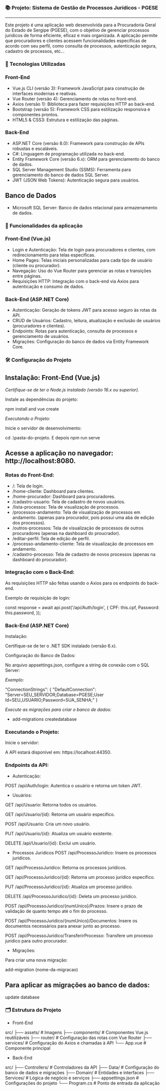 ### 📚 Projeto: Sistema de Gestão de Processos Jurídicos - PGESE
---

Este projeto é uma aplicação web desenvolvida para a Procuradoria Geral do Estado de Sergipe (PGESE), com o objetivo de gerenciar processos jurídicos de forma eficiente, eficaz e mais organizada. A aplicação permite que procuradores e clientes acessem funcionalidades específicas de acordo com seu perfil, como consulta de processos, autenticação segura, cadastro de processos, etc...

### 🚀 Tecnologias Utilizadas

### Front-End

- Vue.js CLI (versão 3): Framework JavaScript para construção de interfaces modernas e reativas.
- Vue Router (versão 4): Gerenciamento de rotas no front-end.
- Axios (versão 1): Biblioteca para fazer requisições HTTP ao back-end.
- Bootstrap (versão 5): Framework CSS para estilização responsiva e componentes prontos.
- HTML5 & CSS3: Estrutura e estilização das páginas.

### Back-End

- ASP.NET Core (versão 8.0): Framework para construção de APIs robustas e escaláveis.
- C#: Linguagem de programação utilizada no back-end.
- Entity Framework Core (versão 6.x): ORM para gerenciamento do banco de dados.
- SQL Server Management Studio (SSMS): Ferramenta para gerenciamento do banco de dados SQL Server.
- JWT (JSON Web Tokens): Autenticação segura para usuários.

## Banco de Dados

- Microsoft SQL Server: Banco de dados relacional para armazenamento de dados.

### 🌟 Funcionalidades da aplicação

### Front-End (Vue.js)

- Login e Autenticação: Tela de login para procuradores e clientes, com redirecionamento para telas específicas.
- Home Pages: Telas iniciais personalizadas para cada tipo de usuário (cliente ou procurador).
- Navegação: Uso do Vue Router para gerenciar as rotas e transições entre páginas.
- Requisições HTTP: Integração com o back-end via Axios para autenticação e consumo de dados.

### Back-End (ASP.NET Core)

- Autenticação: Geração de tokens JWT para acesso seguro às rotas da API.
- CRUD de Usuários: Cadastro, leitura, atualização e exclusão de usuários (procuradores e clientes).
- Endpoints: Rotas para autenticação, consulta de processos e gerenciamento de usuários.
- Migrações: Configuração do banco de dados via Entity Framework Core.

### 🛠 Configuração do Projeto

Instalação: Front-End (Vue.js)
---
*Certifique-se de ter o Node.js instalado (versão 16.x ou superior).*

Instale as dependências do projeto:

npm install and vue create

*Executando o Projeto:*

Inicie o servidor de desenvolvimento:

cd .\pasta-do-projeto\. E depois npm run serve

Acesse a aplicação no navegador: http://localhost:8080.
---

### Rotas do Front-End:

- /: Tela de login.
- /home-cliente: Dashboard para clientes.
- /home-procurador: Dashboard para procuradores.
- /cadastro-usuario: Tela de cadastro de novos usuários.
- /lista-processos: Tela de visualização de processos.
- /processos-andamento: Tela de visualização de processos em andamento. (apenas para procurador, pois possui uma aba de edição dos processos).
- /outros-processos: Tela de visualização de processos de outros procuradores (apenas na dashboard do proucrador).
- /editar-perfil: Tela de edição de perfil.
- /processo-andamento-cliente: Tela de visualização de processos em andamento.
- /cadastro-processo: Tela de cadastro de novos processos (apenas na dashboard do procurador).


### Integração com o Back-End:

As requisições HTTP são feitas usando o Axios para os endpoints do back-end.

Exemplo de requisição de login:

const response = await api.post('/api/Auth/login', {
    CPF: this.cpf,
    Password: this.password,
});


### Back-End (ASP.NET Core)
Instalação:

Certifique-se de ter o .NET SDK instalado (versão 6.x).

Configuração do Banco de Dados:

No arquivo appsettings.json, configure a string de conexão com o SQL Server:

*Exemplo:* 

"ConnectionStrings": {
    "DefaultConnection": "Server=SEU_SERVIDOR;Database=PGESE;User Id=SEU_USUARIO;Password=SUA_SENHA;"
}

*Execute as migrações para criar o banco de dados:*

- add-migrations createdatabase 


### Executando o Projeto:

Inicie o servidor:

A API estará disponível em: https://localhost:44350.


### Endpoints da API:


- Autenticação:

POST /api/Auth/login: Autentica o usuário e retorna um token JWT.

- Usuários:

GET /api/Usuario: Retorna todos os usuários.

GET /api/Usuario/{id}: Retorna um usuário específico.

POST /api/Usuario: Cria um novo usuário.

PUT /api/Usuario/{id}: Atualiza um usuário existente.

DELETE /api/Usuario/{id}: Exclui um usuário.

- Processos Juridicos
POST /api/ProcessoJuridico: Insere os processos jurídicos.

GET /api/ProcessoJuridico: Retorna os processos jurídicos.

GET /api/ProcessoJuridico/{id}:  Retorna um processo jurídico específico.

PUT /api/ProcessoJuridico/{id}: Atualiza um processo jurídico.

DELETE /api/ProcessoJuridico/{id}: Deleta um processo jurídico.

POST /api/ProcessoJuridico/{numUnico}/Prazos: Insere o prazo de validação de quanto tempo até o fim do processo.

POST /api/ProcessoJuridico/{numUnico}/Documentos: Insere os documentos necessários para anexar junto ao processo.

POST /api/ProcessoJuridico/TransferirProcesso: Transfere um processo jurídico para outro procurador.


- Migrações:

Para criar uma nova migração:

add-migration (nome-da-migracao)

## Para aplicar as migrações ao banco de dados:

update database


### 🗂 Estrutura do Projeto

- Front-End

src/
├── assets/           # Imagens 
├── components/       # Componentes Vue.js reutilizáveis
├── router/           # Configuração das rotas com Vue Router
├── services/         # Configuração do Axios e chamadas à API
└── App.vue           # Componente principal

- Back-End

src/
├── Controllers/      # Controladores da API
├── Data/             # Configuração do banco de dados e migrações
├── Domain/           # Entidades e interfaces
├── Services/         # Lógica de negócio e serviços
├── appsettings.json  # Configurações do projeto
└── Program.cs        # Ponto de entrada da aplicação

